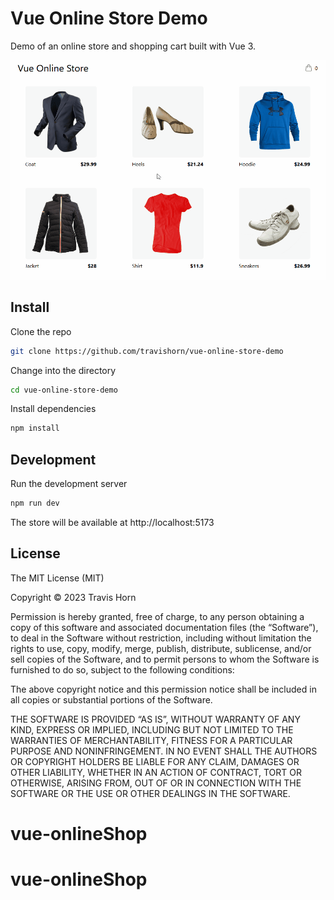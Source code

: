 # Vue Online Store Demo

Demo of an online store and shopping cart built with Vue 3.

![Demo](demo.gif)

## Install

Clone the repo

```sh
git clone https://github.com/travishorn/vue-online-store-demo
```

Change into the directory

```sh
cd vue-online-store-demo
```

Install dependencies

```sh
npm install
```

## Development

Run the development server

```sh
npm run dev
```

The store will be available at http://localhost:5173

## License

The MIT License (MIT)

Copyright © 2023 Travis Horn

Permission is hereby granted, free of charge, to any person obtaining a copy of
this software and associated documentation files (the “Software”), to deal in
the Software without restriction, including without limitation the rights to
use, copy, modify, merge, publish, distribute, sublicense, and/or sell copies of
the Software, and to permit persons to whom the Software is furnished to do so,
subject to the following conditions:

The above copyright notice and this permission notice shall be included in all
copies or substantial portions of the Software.

THE SOFTWARE IS PROVIDED “AS IS”, WITHOUT WARRANTY OF ANY KIND, EXPRESS OR
IMPLIED, INCLUDING BUT NOT LIMITED TO THE WARRANTIES OF MERCHANTABILITY, FITNESS
FOR A PARTICULAR PURPOSE AND NONINFRINGEMENT. IN NO EVENT SHALL THE AUTHORS OR
COPYRIGHT HOLDERS BE LIABLE FOR ANY CLAIM, DAMAGES OR OTHER LIABILITY, WHETHER
IN AN ACTION OF CONTRACT, TORT OR OTHERWISE, ARISING FROM, OUT OF OR IN
CONNECTION WITH THE SOFTWARE OR THE USE OR OTHER DEALINGS IN THE SOFTWARE.
# vue-onlineShop
# vue-onlineShop
